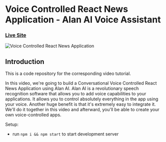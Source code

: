 # Voice Controlled React News Application - Alan AI Voice Assistant

### [Live Site](https://alan-news-app.netlify.app/)

![Voice Controlled React News Application](https://user-images.githubusercontent.com/44753901/127366790-89ac8654-697f-4dba-8078-d14640ad2452.png)

## Introduction
This is a code repository for the corresponding video tutorial. 

In this video, we're going to build a Conversational Voice Controlled React News Application using Alan AI. Alan AI is a revolutionary speech recognition software that allows you to add voice capabilities to your applications. It allows you to control absolutely everything in the app using your voice. Another huge benefit is that it's extremely easy to integrate it. We'll do it together in this video and afterward, you'll be able to create your own voice-controlled apps.  

Setup:
- run ```npm i && npm start``` to start development server
